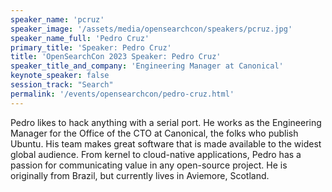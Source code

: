 ```yaml
---
speaker_name: 'pcruz'
speaker_image: '/assets/media/opensearchcon/speakers/pcruz.jpg'
speaker_name_full: 'Pedro Cruz'
primary_title: 'Speaker: Pedro Cruz'
title: 'OpenSearchCon 2023 Speaker: Pedro Cruz'
speaker_title_and_company: 'Engineering Manager at Canonical'
keynote_speaker: false
session_track: "Search"
permalink: '/events/opensearchcon/pedro-cruz.html'
---
```


Pedro likes to hack anything with a serial port. He works as the Engineering Manager for the Office of the CTO at Canonical, the folks who publish Ubuntu. His team makes great software that is made available to the widest global audience. From kernel to cloud-native applications, Pedro has a passion for communicating value in any open-source project. He is originally from Brazil, but currently lives in Aviemore, Scotland.
